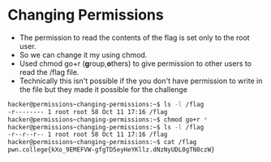 # Changing Permissions
- The permission to read the contents of the flag is set only to the root user.
- So we can change it my using chmod.
- Used chmod go+r (**g**roup,**o**thers) to give permission to other users to read the /flag file.
- Technically this isn't possible if the you don't have permission to write in the file but they made it possible for the challenge
 
```bash
hacker@permissions~changing-permissions:~$ ls -l /flag
-r-------- 1 root root 58 Oct 11 17:16 /flag
hacker@permissions~changing-permissions:~$ chmod go+r *
hacker@permissions~changing-permissions:~$ ls -l /flag
-r--r--r-- 1 root root 58 Oct 11 17:16 /flag
hacker@permissions~changing-permissions:~$ cat /flag
pwn.college{kXo_9EMEFVW-gfgTD5eyHeYKllz.dNzNyUDL0gTN0czW}
```
